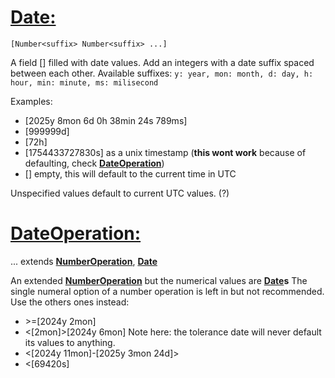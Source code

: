 # [Date:](...) 
`[Number<suffix> Number<suffix> ...]`

A field [] filled with date values.
Add an integers with a date suffix spaced between each other. Available suffixes:
`y: year, mon: month, d: day, h: hour, min: minute, ms: milisecond`

Examples: 
- [2025y 8mon 6d 0h 38min 24s 789ms]
- [999999d]
- [72h]
- [1754433727830s] as a unix timestamp (**this wont work** because of defaulting, check [**DateOperation**](...))
- [] empty, this will default to the current time in UTC

Unspecified values default to current UTC values. (?)

# [DateOperation:](...) 
... extends [**NumberOperation**](...), [**Date**](...)

An extended [**NumberOperation**](...) but the numerical values are **[Date](...)s**
The single numeral option of a number operation is left in but not recommended. Use the others ones instead:
- \>=[2024y 2mon]
- <[2mon]>[2024y 6mon] Note here: the tolerance date will never default its values to anything.
- <[2024y 11mon]-[2025y 3mon 24d]>
- <[69420s]